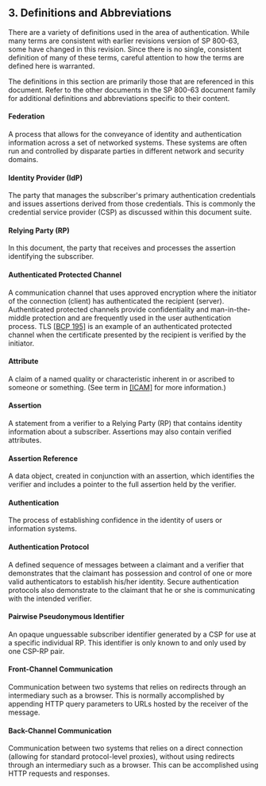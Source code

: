 <a name="sec3"></a>

## 3. Definitions and Abbreviations

There are a variety of definitions used in the area of authentication. While many terms are consistent with earlier revisions version of SP 800-63, some have changed in this revision. Since there is no single, consistent definition of many of these terms, careful attention to how the terms are defined here is warranted.

The definitions in this section are primarily those that are referenced in this document. Refer to the other documents in the SP 800-63 document family for additional definitions and abbreviations specific to their content.

#### Federation
A process that allows for the conveyance of identity and authentication information across a set of networked systems. These systems are often run and controlled by disparate parties in different network and security domains.

#### Identity Provider (IdP)
The party that manages the subscriber's primary authentication credentials and issues assertions derived from those credentials. This is commonly the credential service provider (CSP) as discussed within this document suite.

#### Relying Party (RP)
In this document, the party that receives and processes the assertion identifying the subscriber.

#### Authenticated Protected Channel
A communication channel that uses approved encryption where the initiator of the connection (client) has authenticated the recipient (server). Authenticated protected channels provide confidentiality and man-in-the-middle protection and are frequently used in the user authentication process. TLS [[BCP 195]](#bcp195) is an example of an authenticated protected channel when the certificate presented by the recipient is verified by the initiator.

#### Attribute
A claim of a named quality or characteristic inherent in or ascribed to someone or something. (See term in [[ICAM]](#ICAM) for more information.)

#### Assertion
A statement from a verifier to a Relying Party (RP) that contains identity information about a subscriber. Assertions may also contain verified attributes.

#### Assertion Reference
A data object, created in conjunction with an assertion, which identifies the verifier and includes a pointer to the full assertion held by the verifier.

#### Authentication
The process of establishing confidence in the identity of users or information systems.

#### Authentication Protocol
A defined sequence of messages between a claimant and a verifier that demonstrates that the claimant has possession and control of one or more valid authenticators to establish his/her identity. Secure authentication protocols also demonstrate to the claimant that he or she is communicating with the intended verifier.

#### Pairwise Pseudonymous Identifier
An opaque unguessable subscriber identifier generated by a CSP for use at a specific individual RP. This identifier is only known to and only used by one CSP-RP pair.

#### Front-Channel Communication
Communication between two systems that relies on redirects through an intermediary such as a browser. This is normally accomplished by appending HTTP query parameters to URLs hosted by the receiver of the message. 

#### Back-Channel Communication
Communication between two systems that relies on a direct connection (allowing for standard protocol-level proxies), without using redirects through an intermediary such as a browser. This can be accomplished using HTTP requests and responses.